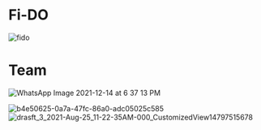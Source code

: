 # Fi-DO
![fido](https://user-images.githubusercontent.com/91874598/145996195-3de2a7be-4773-4ae9-b268-e34d69f062c6.png)

# Team
![WhatsApp Image 2021-12-14 at 6 37 13 PM](https://user-images.githubusercontent.com/91874598/146004429-e70ee420-771e-4527-b3b4-d1c63685d095.jpeg)


![b4e50625-0a7a-47fc-86a0-adc05025c585](https://user-images.githubusercontent.com/91874598/145997977-391e1737-7b03-4fdb-80d7-24839caf2dc7.PNG)
![drasft_3_2021-Aug-25_11-22-35AM-000_CustomizedView14797515678](https://user-images.githubusercontent.com/91874598/146004545-f1c368fd-bbd4-4703-b610-ea922d28f3e1.png)
